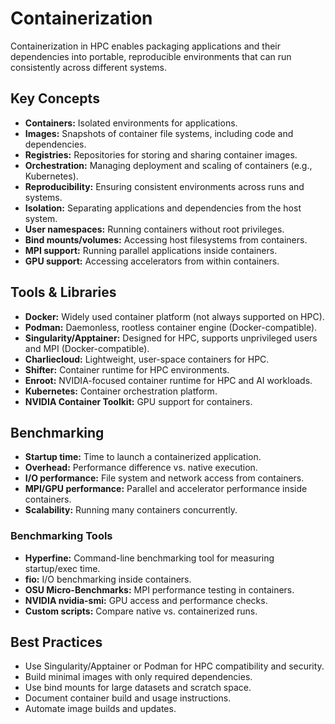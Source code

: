 # Containerization

Containerization in HPC enables packaging applications and their dependencies into portable, reproducible environments that can run consistently across different systems.

## Key Concepts

- **Containers:** Isolated environments for applications.
- **Images:** Snapshots of container file systems, including code and dependencies.
- **Registries:** Repositories for storing and sharing container images.
- **Orchestration:** Managing deployment and scaling of containers (e.g., Kubernetes).
- **Reproducibility:** Ensuring consistent environments across runs and systems.
- **Isolation:** Separating applications and dependencies from the host system.
- **User namespaces:** Running containers without root privileges.
- **Bind mounts/volumes:** Accessing host filesystems from containers.
- **MPI support:** Running parallel applications inside containers.
- **GPU support:** Accessing accelerators from within containers.

## Tools & Libraries

- **Docker:** Widely used container platform (not always supported on HPC).
- **Podman:** Daemonless, rootless container engine (Docker-compatible).
- **Singularity/Apptainer:** Designed for HPC, supports unprivileged users and MPI (Docker-compatible).
- **Charliecloud:** Lightweight, user-space containers for HPC.
- **Shifter:** Container runtime for HPC environments.
- **Enroot:** NVIDIA-focused container runtime for HPC and AI workloads.
- **Kubernetes:** Container orchestration platform.
- **NVIDIA Container Toolkit:** GPU support for containers.

## Benchmarking

- **Startup time:** Time to launch a containerized application.
- **Overhead:** Performance difference vs. native execution.
- **I/O performance:** File system and network access from containers.
- **MPI/GPU performance:** Parallel and accelerator performance inside containers.
- **Scalability:** Running many containers concurrently.

### Benchmarking Tools

- **Hyperfine:** Command-line benchmarking tool for measuring startup/exec time.
- **fio:** I/O benchmarking inside containers.
- **OSU Micro-Benchmarks:** MPI performance testing in containers.
- **NVIDIA nvidia-smi:** GPU access and performance checks.
- **Custom scripts:** Compare native vs. containerized runs.

## Best Practices

- Use Singularity/Apptainer or Podman for HPC compatibility and security.
- Build minimal images with only required dependencies.
- Use bind mounts for large datasets and scratch space.
- Document container build and usage instructions.
- Automate image builds and updates.